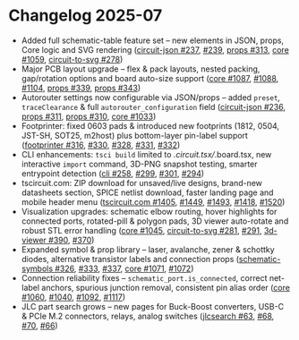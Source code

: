 # Changelog 2025-07

- Added full schematic-table feature set – new elements in JSON, props, Core logic and SVG rendering ([circuit-json #237](https://github.com/tscircuit/circuit-json/pull/237), [#239](https://github.com/tscircuit/circuit-json/pull/239), [props #313](https://github.com/tscircuit/props/pull/313), [core #1059](https://github.com/tscircuit/core/pull/1059), [circuit-to-svg #278](https://github.com/tscircuit/circuit-to-svg/pull/278))
- Major PCB layout upgrade – flex & pack layouts, nested packing, gap/rotation options and board auto-size support ([core #1087](https://github.com/tscircuit/core/pull/1087), [#1088](https://github.com/tscircuit/core/pull/1088), [#1104](https://github.com/tscircuit/core/pull/1104), [props #339](https://github.com/tscircuit/props/pull/339), [props #343](https://github.com/tscircuit/props/pull/343))
- Autorouter settings now configurable via JSON/props – added `preset`, `traceClearance` & full `autorouter_configuration` field ([circuit-json #236](https://github.com/tscircuit/circuit-json/pull/236), [props #311](https://github.com/tscircuit/props/pull/311), [props #310](https://github.com/tscircuit/props/pull/310), [core #1033](https://github.com/tscircuit/core/pull/1033))
- Footprinter: fixed 0603 pads & introduced new footprints (1812, 0504, JST-SH, SOT25, m2host) plus bottom-layer pin-label support ([footprinter #316](https://github.com/tscircuit/footprinter/pull/316), [#330](https://github.com/tscircuit/footprinter/pull/330), [#328](https://github.com/tscircuit/footprinter/pull/328), [#331](https://github.com/tscircuit/footprinter/pull/331), [#332](https://github.com/tscircuit/footprinter/pull/332))
- CLI enhancements: `tsci build` limited to *.circuit.tsx/*.board.tsx, new interactive `import` command, 3D-PNG snapshot testing, smarter entrypoint detection ([cli #258](https://github.com/tscircuit/cli/pull/258), [#299](https://github.com/tscircuit/cli/pull/299), [#301](https://github.com/tscircuit/cli/pull/301), [#294](https://github.com/tscircuit/cli/pull/294))
- tscircuit.com: ZIP download for unsaved/live designs, brand-new datasheets section, SPICE netlist download, faster landing page and mobile header menu ([tscircuit.com #1405](https://github.com/tscircuit/tscircuit.com/pull/1405), [#1449](https://github.com/tscircuit/tscircuit.com/pull/1449), [#1493](https://github.com/tscircuit/tscircuit.com/pull/1493), [#1418](https://github.com/tscircuit/tscircuit.com/pull/1418), [#1520](https://github.com/tscircuit/tscircuit.com/pull/1520))
- Visualization upgrades: schematic elbow routing, hover highlights for connected ports, rotated-pill & polygon pads, 3D viewer auto-rotate and robust STL error handling ([core #1045](https://github.com/tscircuit/core/pull/1045), [circuit-to-svg #281](https://github.com/tscircuit/circuit-to-svg/pull/281), [#291](https://github.com/tscircuit/circuit-to-svg/pull/291), [3d-viewer #390](https://github.com/tscircuit/3d-viewer/pull/390), [#370](https://github.com/tscircuit/3d-viewer/pull/370))
- Expanded symbol & prop library – laser, avalanche, zener & schottky diodes, alternative transistor labels and connection props ([schematic-symbols #326](https://github.com/tscircuit/schematic-symbols/pull/326), [#333](https://github.com/tscircuit/schematic-symbols/pull/333), [#337](https://github.com/tscircuit/schematic-symbols/pull/337), [core #1071](https://github.com/tscircuit/core/pull/1071), [#1072](https://github.com/tscircuit/core/pull/1072))
- Connection reliability fixes – `schematic_port.is_connected`, correct net-label anchors, spurious junction removal, consistent pin alias order ([core #1060](https://github.com/tscircuit/core/pull/1060), [#1040](https://github.com/tscircuit/core/pull/1040), [#1092](https://github.com/tscircuit/core/pull/1092), [#1117](https://github.com/tscircuit/core/pull/1117))
- JLC part search grows – new pages for Buck-Boost converters, USB-C & PCIe M.2 connectors, relays, analog switches ([jlcsearch #63](https://github.com/tscircuit/jlcsearch/pull/63), [#68](https://github.com/tscircuit/jlcsearch/pull/68), [#70](https://github.com/tscircuit/jlcsearch/pull/70), [#66](https://github.com/tscircuit/jlcsearch/pull/66))
